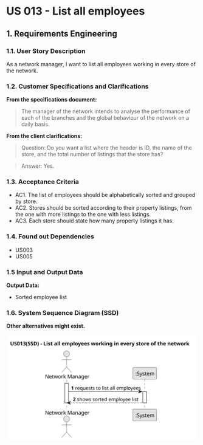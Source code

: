 # US 013 - List all employees

## 1. Requirements Engineering


### 1.1. User Story Description


As a network manager, I want to list all employees working in every store
of the network.

### 1.2. Customer Specifications and Clarifications 


**From the specifications document:**

>The manager of the network intends to analyse the performance of each of the branches and the
global behaviour of the network on a daily basis.


**From the client clarifications:**

>Question: Do you want a list where the header is ID, the name of the store, and the total number of listings that the store has?

>Answer: Yes.





### 1.3. Acceptance Criteria


* AC1. The list of employees should be alphabetically sorted and grouped by store.
* AC2. Stores should be sorted according to their property listings, from the one
with more listings to the one with less listings.
* AC3. Each store should state how many property listings it has.

### 1.4. Found out Dependencies


* US003
* US005

### 1.5 Input and Output Data

**Output Data:**

* Sorted employee list

### 1.6. System Sequence Diagram (SSD)

**Other alternatives might exist.**

![System Sequence Diagram - Alternative One](svg/US013-SSD.svg)

